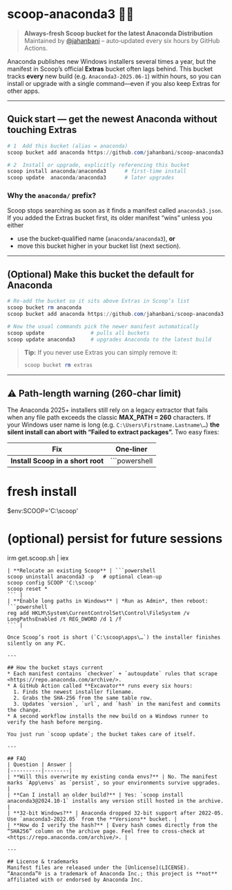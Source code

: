 # scoop-anaconda3  🚀🐍

> **Always‑fresh Scoop bucket for the latest Anaconda Distribution**
> Maintained by [@jahanbani](https://github.com/jahanbani) – auto‑updated every six hours by GitHub Actions.

Anaconda publishes new Windows installers several times a year, but the manifest in Scoop’s official **Extras** bucket often lags behind.
This bucket tracks **every** new build (e.g. `Anaconda3‑2025.06‑1`) within hours, so you can install or upgrade with a single command—even if you also keep Extras for other apps.

---

## Quick start — get the newest Anaconda without touching Extras

```powershell
# 1  Add this bucket (alias = anaconda)
scoop bucket add anaconda https://github.com/jahanbani/scoop-anaconda3

# 2  Install or upgrade, explicitly referencing this bucket
scoop install anaconda/anaconda3      # first‑time install
scoop update  anaconda/anaconda3      # later upgrades
```

### Why the **`anaconda/`** prefix?

Scoop stops searching as soon as it finds a manifest called `anaconda3.json`.
If you added the Extras bucket first, its older manifest “wins” unless you either

* use the bucket‑qualified name (`anaconda/anaconda3`), **or**
* move this bucket higher in your bucket list (next section).

---

## (Optional) Make this bucket the default for Anaconda

```powershell
# Re‑add the bucket so it sits above Extras in Scoop’s list
scoop bucket rm anaconda
scoop bucket add anaconda https://github.com/jahanbani/scoop-anaconda3

# Now the usual commands pick the newer manifest automatically
scoop update               # pulls all buckets
scoop update anaconda3     # upgrades Anaconda to the latest build
```

> **Tip:** If you never use Extras you can simply remove it:
>
> ```powershell
> scoop bucket rm extras
> ```

---

## ⚠️  Path‑length warning (260‑char limit)

The Anaconda 2025+ installers still rely on a legacy extractor that fails when any file path exceeds the classic **MAX\_PATH = 260** characters.
If your Windows user name is long (e.g. `C:\Users\Firstname.Lastname\…`) **the silent install can abort with “Failed to extract packages”.**
Two easy fixes:

| Fix                               | One‑liner        |
| --------------------------------- | ---------------- |
| **Install Scoop in a short root** | \`\`\`powershell |

# fresh install

\$env\:SCOOP='C:\scoop'

# (optional) persist for future sessions

[Environment]: :SetEnvironmentVariable\('SCOOP','C\scoop','User'\)

irm get.scoop.sh | iex

````|
| **Relocate an existing Scoop** | ```powershell
scoop uninstall anaconda3 -p   # optional clean‑up
scoop config SCOOP 'C:\scoop'
scoop reset *
``` |
| **Enable long paths in Windows** | *Run as Admin*, then reboot:  
```powershell
reg add HKLM\System\CurrentControlSet\Control\FileSystem /v LongPathsEnabled /t REG_DWORD /d 1 /f
``` |

Once Scoop’s root is short (`C:\scoop\apps\…`) the installer finishes silently on any PC.

---

## How the bucket stays current
* Each manifest contains `checkver` + `autoupdate` rules that scrape <https://repo.anaconda.com/archive/>.
* A GitHub Action called **Excavator** runs every six hours:  
  1. Finds the newest installer filename.  
  2. Grabs the SHA‑256 from the same table row.  
  3. Updates `version`, `url`, and `hash` in the manifest and commits the change.
* A second workflow installs the new build on a Windows runner to verify the hash before merging.

You just run `scoop update`; the bucket takes care of itself.

---

## FAQ
| Question | Answer |
|----------|--------|
| **Will this overwrite my existing conda envs?** | No. The manifest marks `App\envs` as `persist`, so your environments survive upgrades. |
| **Can I install an older build?** | Yes: `scoop install anaconda3@2024.10-1` installs any version still hosted in the archive. |
| **32‑bit Windows?** | Anaconda dropped 32‑bit support after 2022‑05. Use `anaconda3‑2022.05` from the **Versions** bucket. |
| **How do I verify the hash?** | Every hash comes directly from the “SHA256” column on the archive page. Feel free to cross‑check at <https://repo.anaconda.com/archive/>. |

---

## License & trademarks
Manifest files are released under the [Unlicense](LICENSE).  
“Anaconda”® is a trademark of Anaconda Inc.; this project is **not** affiliated with or endorsed by Anaconda Inc.

````
